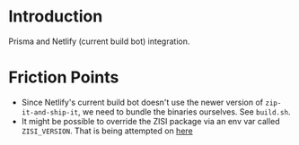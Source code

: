 # Introduction

Prisma and Netlify (current build bot) integration.

# Friction Points

- Since Netlify's current build bot doesn't use the newer version of `zip-it-and-ship-it`, we need to bundle the binaries ourselves. See `build.sh`.
- It might be possible to override the ZISI package via an env var called `ZISI_VERSION`. That is being attempted on [here](../netlify-zisi)

